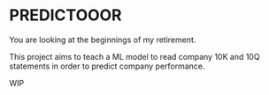 # PREDICTOOOR

You are looking at the beginnings of my retirement.

This project aims to teach a ML model to read company 10K and 10Q statements in order to predict company performance.

WIP